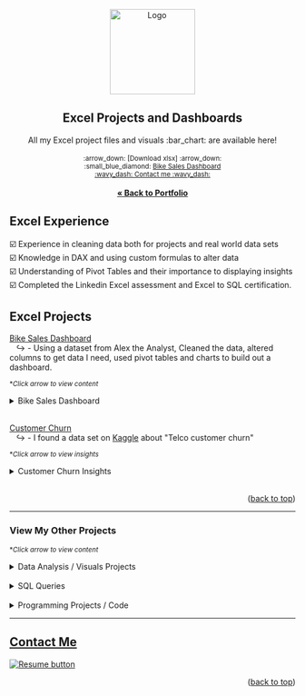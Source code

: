<a name="readme-top"></a>

<div align="center">

<img src="https://user-images.githubusercontent.com/121735588/224468545-cbff1aa0-97a9-46de-b25e-74cea176445c.png" alt="Logo" width="150" height="150">


  <h2 align="center">Excel Projects and Dashboards</h2>
  <p align="center">
    All my Excel project files and visuals :bar_chart: are available here!
    <br />
   <br><sup>:arrow_down: [Download xlsx] :arrow_down:</sup>
   <br> 
      <sup> :small_blue_diamond:
   <a href="https://github.com/CameronCSS/Data-Analysis/raw/main/Excel%20Projects/Bike%20Sales%20Dashboard/Bike%20Sales%20Dataset.xlsx" target="_blank">Bike Sales Dashboard</a></sup>
 <br>
  <sub><a href="https://cameroncss.com/#contact">:wavy_dash: Contact me :wavy_dash:</a></sub>
<br>
    <br>
     <a href="https://github.com/CameronCSS/PersonalProjects/blob/main/README.md"><strong>« Back to Portfolio</strong></a>
  </p>
</div>

## Excel Experience
:ballot_box_with_check: Experience in cleaning data both for projects and real world data sets
 <br> :ballot_box_with_check: Knowledge in DAX and using custom formulas to alter data
 <br> :ballot_box_with_check: Understanding of Pivot Tables and their importance to displaying insights
 <br> :ballot_box_with_check: Completed the Linkedin Excel assessment and Excel to SQL certification.
 
## Excel Projects

<a href="https://github.com/CameronCSS/Data-Analysis/tree/main/Excel%20Projects/Bike%20Sales%20Dashboard" target="new">Bike Sales Dashboard</a>
<br>
&nbsp; &nbsp;:arrow_right_hook: - Using a dataset from Alex the Analyst, Cleaned the data, altered columns to get data I need, used pivot tables and charts to build out a dashboard.

<sub>**Click arrow to view content*</sub>
<details>
<summary>Bike Sales Dashboard</summary>
<br>

_{Dashboard Preview}_ :arrow_heading_down:
<br>
<br>
![bike sales dashboard](https://user-images.githubusercontent.com/121735588/224468837-3e753356-12e9-4d3a-b5f2-891db9d05f71.JPG)


</details>
<br>

<a href="https://github.com/CameronCSS/Data-Analysis/tree/main/Exploratory%20data%20analysis/EDA%20%23%201%20Customer%20Churn" target="new">Customer Churn</a>
<br>
&nbsp; &nbsp;:arrow_right_hook: - I found a data set on [Kaggle](https://www.kaggle.com/datasets/blastchar/telco-customer-churn) about "Telco customer churn"

<sub>**Click arrow to view insights*</sub>
<details>
<summary>Customer Churn Insights</summary>
<br>

_{Insights}_ :arrow_heading_down:
<br>
<br>

▶️ The higher the Avg. cost, there is a direct relation to how many customers cancel their service.
✅ Possible Solution: Work on loyalty programs that lower the cost for customers who stay, or lower all costs across the board.

▶️ The data also suggests that customers do not like the method of collecting Electronic Checks.
✅ Possible Solution: Streamline the process to avoid frustration, Stop Accepting Electronic checks.

▶️ Customers are not satisfied with Fiber internet service. DSL, by contrast, has a staying power of 81%.
✅ Possible Solution: Look into Fiber service to see if cost is too high, maybe reliability is an issue.

</details>
<br>


<p align="right">(<a href="#readme-top">back to top</a>)</p>

----
### View My Other Projects
<sub>**Click arrow to view content*</sub>

<details>
<summary>Data Analysis / Visuals Projects</summary>
<a href="https://github.com/CameronCSS/Data-Analysis/tree/main/Power-BI-Dashboards" target="new">Power BI Dashboards</a>
<br>
&nbsp; &nbsp;:arrow_right_hook: - Collection of my Power BI projects/dashboards with detailed analysis and visually appealing data.
<br>
<br>
<a href="https://cameroncss.github.io/Data-Analysis/Netflix/index.html" target="new">Netflix Movies and TV Shows</a>
<br>
&nbsp; &nbsp;:arrow_right_hook: - Built out multiple sheets to display on a single visual, and created an interactive dashboard.
<br>	
<br>
<a href="https://github.com/CameronCSS/Data-Analysis/tree/main/SLC%20civilian%20complaints" target="new">SLC civilian complaints</a>
  <br>
&nbsp; &nbsp;:arrow_right_hook: - Utilized API calls to gather data from public sources. Built a local DB to use in Power BI to uncover valuable insights.
  <br>
 </details>
 <br>

<details>
  <summary>SQL Queries</summary>
<a href="https://github.com/CameronCSS/SQL-Queries/tree/main/8%20Week%20SQL%20Challenge%20%23%201" target="new">8 Week SQL Challenge # 1</a>
<br>
&nbsp; &nbsp;:arrow_right_hook: - Explored complex queries to clean data, compute customer figures, and organize data in unusual ways.
<br>
<br>
<a href="https://github.com/CameronCSS/SQL-Queries/tree/main/Khan%20Academy%20Advanced%20SQL" target="new">Khan Academy Advanced SQL</a>
<br>
&nbsp; &nbsp;:arrow_right_hook: - Expand SQL knowledge about combining tables with JOINs and using multiple queries at once.
<br>
<br>
<a href="https://github.com/CameronCSS/SQL-Queries/tree/main/SQLbolt%20-%20SQL%20lessons" target="new">SQLbolt - SQL lessons</a>
<br>
&nbsp; &nbsp;:arrow_right_hook: - Refreshed foundational understanding of SQL and discovered context variations among SQL-powered platforms.
<br>

</details>
    
<br>
<details>
<summary>Programming Projects / Code</summary>

## Python Projects
<a href="https://github.com/CameronCSS/Programming-Languages/tree/main/Python%20Wage%20Calculator" target="new">Python Wage Calculator</a>

&nbsp; &nbsp;:arrow_right_hook: - Learned the power of Pandas and PyQt5 libraries. Also learned the importance of notating code for Bug fixing in the future.

## R* Projects
<a href="https://github.com/CameronCSS/Programming-Languages/tree/main/Comparing%20Phone%20Prices%20in%20R" target="new">Comparing Phone Prices in R</a>

&nbsp; &nbsp;:arrow_right_hook: - Explored and cleaned a cell phone price dataset found on [Kaggle](https://www.kaggle.com/datasets/rkiattisak/mobile-phone-price).

<a href="https://github.com/CameronCSS/Programming-Languages/tree/main/R-Basics" target="new">R* Basics</a>

&nbsp; &nbsp;:arrow_right_hook: - Made a full breakdown detailing the basic functions and uses of the R* programming language.

## Javascript Projects
<a href="https://github.com/CameronCSS/Programming-Languages/tree/main/Javascript" target="new">Javascript Code</a>

&nbsp; &nbsp;:arrow_right_hook: - A repo full of my Javascript code. Lots of custom stuff made to work on Carrd websites.
</details>

----

<a name="Contact"></a> 

## <a href="https://cameroncss.com/#contact">Contact Me</a>

  </table>
  <p style="margin-left: auto;">
    <a href="https://drive.google.com/file/d/1YaM4hDtt2-79ShBVTN06Y3BU79LvFw6J/view?usp=sharing" target="_blank" rel="noopener noreferrer">
      <img src="https://user-images.githubusercontent.com/121735588/215364205-abdfc0ac-53db-4733-8d43-b57c1bafb802.png" alt="Resume button">
    </a>
  </p>
</div>

<p align="right">(<a href="#readme-top">back to top</a>)</p>
